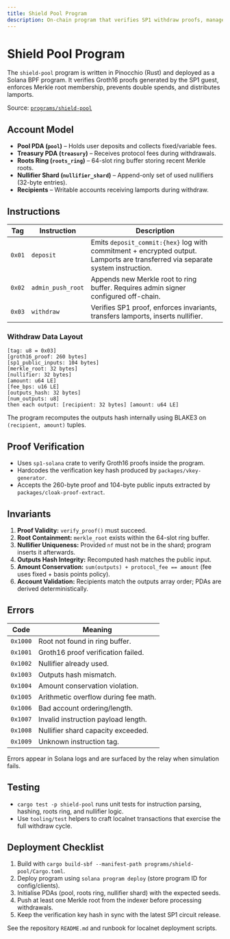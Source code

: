 ```yaml
---
title: Shield Pool Program
description: On-chain program that verifies SP1 withdraw proofs, manages roots and nullifiers, and executes private withdrawals.
---
```


# Shield Pool Program

The `shield-pool` program is written in Pinocchio (Rust) and deployed as a Solana BPF program. It verifies Groth16 proofs generated by the SP1 guest, enforces Merkle root membership, prevents double spends, and distributes lamports.

Source: [`programs/shield-pool`](https://github.com/cloak-labz/cloak/tree/main/programs/shield-pool)

## Account Model

- **Pool PDA (`pool`)** – Holds user deposits and collects fixed/variable fees.
- **Treasury PDA (`treasury`)** – Receives protocol fees during withdrawals.
- **Roots Ring (`roots_ring`)** – 64-slot ring buffer storing recent Merkle roots.
- **Nullifier Shard (`nullifier_shard`)** – Append-only set of used nullifiers (32-byte entries).
- **Recipients** – Writable accounts receiving lamports during withdraw.

## Instructions

| Tag | Instruction | Description |
| --- | --- | --- |
| `0x01` | `deposit` | Emits `deposit_commit:{hex}` log with commitment + encrypted output. Lamports are transferred via separate system instruction. |
| `0x02` | `admin_push_root` | Appends new Merkle root to ring buffer. Requires admin signer configured off-chain. |
| `0x03` | `withdraw` | Verifies SP1 proof, enforces invariants, transfers lamports, inserts nullifier. |

### Withdraw Data Layout

```
[tag: u8 = 0x03]
[groth16_proof: 260 bytes]
[sp1_public_inputs: 104 bytes]
[merkle_root: 32 bytes]
[nullifier: 32 bytes]
[amount: u64 LE]
[fee_bps: u16 LE]
[outputs_hash: 32 bytes]
[num_outputs: u8]
then each output: [recipient: 32 bytes] [amount: u64 LE]
```

The program recomputes the outputs hash internally using BLAKE3 on `(recipient, amount)` tuples.

## Proof Verification

- Uses `sp1-solana` crate to verify Groth16 proofs inside the program.
- Hardcodes the verification key hash produced by `packages/vkey-generator`.
- Accepts the 260-byte proof and 104-byte public inputs extracted by `packages/cloak-proof-extract`.

## Invariants

1. **Proof Validity:** `verify_proof()` must succeed.
2. **Root Containment:** `merkle_root` exists within the 64-slot ring buffer.
3. **Nullifier Uniqueness:** Provided `nf` must not be in the shard; program inserts it afterwards.
4. **Outputs Hash Integrity:** Recomputed hash matches the public input.
5. **Amount Conservation:** `sum(outputs) + protocol_fee == amount` (fee uses fixed + basis points policy).
6. **Account Validation:** Recipients match the outputs array order; PDAs are derived deterministically.

## Errors

| Code | Meaning |
| --- | --- |
| `0x1000` | Root not found in ring buffer. |
| `0x1001` | Groth16 proof verification failed. |
| `0x1002` | Nullifier already used. |
| `0x1003` | Outputs hash mismatch. |
| `0x1004` | Amount conservation violation. |
| `0x1005` | Arithmetic overflow during fee math. |
| `0x1006` | Bad account ordering/length. |
| `0x1007` | Invalid instruction payload length. |
| `0x1008` | Nullifier shard capacity exceeded. |
| `0x1009` | Unknown instruction tag. |

Errors appear in Solana logs and are surfaced by the relay when simulation fails.

## Testing

- `cargo test -p shield-pool` runs unit tests for instruction parsing, hashing, roots ring, and nullifier logic.
- Use `tooling/test` helpers to craft localnet transactions that exercise the full withdraw cycle.

## Deployment Checklist

1. Build with `cargo build-sbf --manifest-path programs/shield-pool/Cargo.toml`.
2. Deploy program using `solana program deploy` (store program ID for config/clients).
3. Initialise PDAs (pool, roots ring, nullifier shard) with the expected seeds.
4. Push at least one Merkle root from the indexer before processing withdrawals.
5. Keep the verification key hash in sync with the latest SP1 circuit release.

See the repository `README.md` and runbook for localnet deployment scripts.
